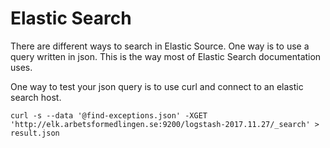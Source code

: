 # Elastic Search 

There are different ways to search in Elastic Source. One way is to use a query written in json. 
This is the way most of Elastic Search documentation uses.

One way to test your json query is to use curl and connect to an elastic search host.

    curl -s --data '@find-exceptions.json' -XGET 'http://elk.arbetsformedlingen.se:9200/logstash-2017.11.27/_search' > result.json